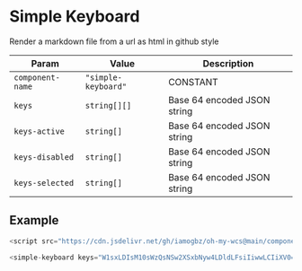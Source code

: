 # Simple Keyboard

Render a markdown file from a url as html in github style

| Param            | Value               | Description                 |
| ---------------- | ------------------- | --------------------------- |
| `component-name` | `"simple-keyboard"` | CONSTANT                    |
| `keys`           | `string[][]`        | Base 64 encoded JSON string |
| `keys-active`    | `string[]`          | Base 64 encoded JSON string |
| `keys-disabled`  | `string[]`          | Base 64 encoded JSON string |
| `keys-selected`  | `string[]`          | Base 64 encoded JSON string |

## Example

```js
<script src="https://cdn.jsdelivr.net/gh/iamogbz/oh-my-wcs@main/components/simple-keyboard.js"></script>

<simple-keyboard keys="W1sxLDIsM10sWzQsNSw2XSxbNyw4LDldLFsiIiwwLCIiXV0=" keys-disabled="WzFd"></simple-keyboard>
```
